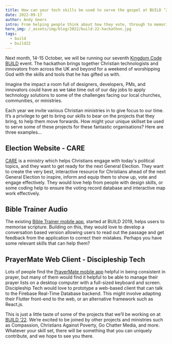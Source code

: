 ```yaml
---
title: How can your tech skills be used to serve the gospel at BUILD ‘22?
date: 2022-09-17
author: Andy Geers
intro: From helping people think about how they vote, through to memorising scripture, or engaging people with child education and sponsorship programs, there are so many different ways your technical skill set can have Kingdom impact this year at BUILD. Andy explains more…
hero_img: /_assets/img/blog/2022/build-22-hackathon.jpg
tags:
  - build
  - build22
---
```


Next month, 14-15 October, we will be running our seventh <a href="/build">Kingdom Code BUILD</a> event. The hackathon brings together Christian technologists and innovators from across the UK and beyond for a weekend of worshipping God with the skills and tools that he has gifted us with.

Imagine the impact a room full of designers, developers, PMs, and innovators could have as we take time out of our day jobs to apply technology solutions to some of the challenges facing our local churches, communities, or ministries.

Each year we invite various Christian ministries in to give focus to our time. It’s a privilege to get to bring our skills to bear on the projects that they bring, to help them move forwards. How might your unique skillset be used to serve some of these projects for these fantastic organisations? Here are three examples…

## Election Website - CARE

<a href="https://care.org.uk/" target="_blank" rel="noopener">CARE</a> is a ministry which helps Christians engage with today's political topics, and they want to get ready for the next General Election. They want to create the very best, interactive resource for Christians ahead of the next General Election to inspire, inform and equip them to show up, vote and engage effectively. They would love help from people with design skills, or some coding help to ensure the voting record database and interactive map work effectively.

## Bible Trainer Audio

The existing <a href="https://www.bibletrainer.co.uk/" target="_blank" rel="noopener">Bible Trainer mobile app</a>, started at BUILD 2019, helps users to memorise scripture. Building on this, they would love to develop a conversation based version allowing users to read out the passage and get feedback from the application to correct their mistakes. Perhaps you have some relevant skills that can help them?

## PrayerMate Web Client - Discipleship Tech

Lots of people find the <a href="https://www.prayermate.net/app" target="_blank" rel="noopener">PrayerMate mobile app</a> helpful in being consistent in prayer, but many of them would find it helpful to be able to manage their prayer lists on a desktop computer with a full-sized keyboard and screen. Discipleship Tech would love to prototype a web-based client that can talk to the Firebase Real-Time Database backend. This might involve adapting their Flutter front-end to the web, or an alternative framework such as React.js.

This is just a little taste of some of the projects that we’ll be working on at [BUILD ‘22](/build). We’re excited to be joined by other projects and ministries such as Compassion, Christians Against Poverty, Go Chatter Media, and more. Whatever your skill set, there will be something that you can uniquely contribute, and we hope to see you there.
